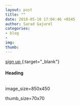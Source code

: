 ```yaml
---
layout: post
title: ""
date: 2018-05-10 17:04:46 +0545
author: Sarad Gajurel
categories:
- blog
- 
img: 
thumb: 
---
```


 <!--more--> 

[sign up <i class="fa fa-external-link" aria-hidden="true"></i>](https://){:target="_blank"}


#### Heading


<img src="/assets/img/blog/.jpg" alt="">

image_size=850x450

thumb_size=70x70